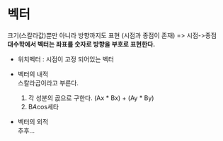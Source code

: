 # 벡터

크기(스칼라값)뿐만 아니라 방향까지도 표현 (시점과 종점이 존재) => 시점->종점  
**대수학에서 벡터는 좌표를 숫자로 방향을 부호로 표현한다.**

- 위치벡터 : 시점이 고정 되어있는 벡터  

- 벡터의 내적  
스칼라곱이라고 부른다.  
    1) 각 성분의 곲으로 구한다. (Ax * Bx) + (Ay * By)
    2) B*A*cos세타


- 벡터의 외적  
추후...